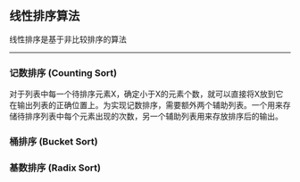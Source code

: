 ## 线性排序算法
线性排序是基于非比较排序的算法
***

### 记数排序 (Counting Sort)
对于列表中每一个待排序元素X，确定小于X的元素个数，就可以直接将X放到它在输出列表的正确位置上。为实现记数排序，需要额外两个辅助列表。一个用来存储待排序列表中每个元素出现的次数，另一个辅助列表用来存放排序后的输出。

### 桶排序 (Bucket Sort)


### 基数排序 (Radix Sort)

